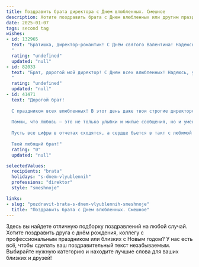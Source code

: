 ```yaml
---
title: Поздравить брата директора с Днем влюбленных. Смешное
description: Хотите поздравить брата с Днем влюбленных или другим праздником? Наш ИИ создаст незабываемое поздравление, а вы обязательно выделитесь среди других.  
date: 2025-01-07
tags: second tag
wishes:
- id: 132965
  text: "Братишка, директор-романтик! С Днём святого Валентина! Надеюсь, твой сердечный капитал сегодня принесёт тебе дивиденды в виде нежных объятий и шоколадных конфет (а не только отчётов и планов на квартал!). Желаю тебе любви, страсти и чтобы твой любовный баланс всегда был в плюсе!
  "
  rating: "undefined"
  updated: "null"
- id: 82033
  text: "Брат, дорогой мой директор! С Днем всех влюбленных! Надеюсь, у тебя сегодня не только сердечки на столах, но и любовь в воздухе, как у подчиненных к твоим идеям! 😜
  "
  rating: "undefined"
  updated: "null"
- id: 41471
  text: "Дорогой брат!
  
  С праздником всех влюбленных! В этот день даже твои строгие директорские навыки должны немного поумериться – как же без романтики? Пусть твоя жизнь будет такой же сладкой, как мед в отпуске, а работа – такой же яркой, как цветы на романтическом ужине!
  
  Помни, что любовь – это не только улыбки и милые сообщения, но и умение договариваться о пицце без долгих дебатов! Желаю тебе встретить свою вторую половинку, с которой не страшно будет поработать и в команде, и на танцполе.
  
  Пусть все цифры в отчетах сходятся, а сердце бьется в такт с любимой мелодией! С днем влюбленных, брат! Не забывай баловать себя не только на отчетах, но и на свиданиях!
  
  Твой любящий брат!"
  rating: "0"
  updated: "null"

selectedValues:
  recipients: "brata"
  holidays: "s-dnem-vlyublennih"
  professions: "direktor"
  style: "smeshnoje"

links:
- slug: "pozdravit-brata-s-dnem-vlyublennih-smeshnoje"
  title: "Поздравить брата с Днем влюбленных. Смешное"
---
```


Здесь вы найдете отличную подборку поздравлений на любой случай. 
Хотите поздравить друга с днём рождения, коллегу с профессиональным праздником или близких с Новым годом? У нас есть всё, чтобы сделать ваш поздравительный текст незабываемым. Выбирайте нужную категорию и находите лучшие слова для ваших близких и друзей!

